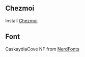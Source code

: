 ## Chezmoi

Install [Chezmoi](https://www.chezmoi.io/install/)


## Font

CaskaydiaCove NF from [NerdFonts](https://www.nerdfonts.com/font-downloads)
